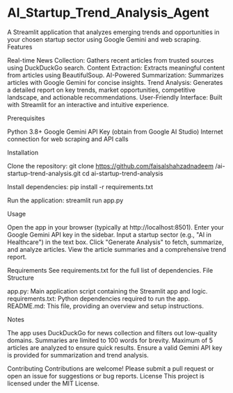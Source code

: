 # AI_Startup_Trend_Analysis_Agent
A Streamlit application that analyzes emerging trends and opportunities in your chosen startup sector using Google Gemini and web scraping.
Features

Real-time News Collection: Gathers recent articles from trusted sources using DuckDuckGo search.
Content Extraction: Extracts meaningful content from articles using BeautifulSoup.
AI-Powered Summarization: Summarizes articles with Google Gemini for concise insights.
Trend Analysis: Generates a detailed report on key trends, market opportunities, competitive landscape, and actionable recommendations.
User-Friendly Interface: Built with Streamlit for an interactive and intuitive experience.

Prerequisites

Python 3.8+
Google Gemini API Key (obtain from Google AI Studio)
Internet connection for web scraping and API calls

Installation

Clone the repository:
git clone https://github.com/faisalshahzadnadeem /ai-startup-trend-analysis.git
cd ai-startup-trend-analysis


Install dependencies:
pip install -r requirements.txt


Run the application:
streamlit run app.py



Usage

Open the app in your browser (typically at http://localhost:8501).
Enter your Google Gemini API key in the sidebar.
Input a startup sector (e.g., "AI in Healthcare") in the text box.
Click "Generate Analysis" to fetch, summarize, and analyze articles.
View the article summaries and a comprehensive trend report.

Requirements
See requirements.txt for the full list of dependencies.
File Structure

app.py: Main application script containing the Streamlit app and logic.
requirements.txt: Python dependencies required to run the app.
README.md: This file, providing an overview and setup instructions.

Notes

The app uses DuckDuckGo for news collection and filters out low-quality domains.
Summaries are limited to 100 words for brevity.
Maximum of 5 articles are analyzed to ensure quick results.
Ensure a valid Gemini API key is provided for summarization and trend analysis.

Contributing
Contributions are welcome! Please submit a pull request or open an issue for suggestions or bug reports.
License
This project is licensed under the MIT License.
